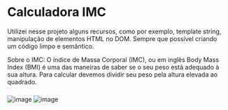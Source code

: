 # Calculadora IMC 

Utilizei nesse projeto alguns recursos, como por exemplo, template string, manipulação de elementos HTML no DOM. Sempre que possível criando um código limpo e semântico.

Sobre o IMC:
O índice de Massa Corporal (IMC), ou em inglês Body Mass Index (BMI) é uma das maneiras de saber se o seu peso está adequado à sua altura. Para calcular devemos dividir seu peso pela altura elevada ao quadrado.
###


![image](https://user-images.githubusercontent.com/98665329/220362088-26fa823b-f3a5-44af-8500-98f6be552327.png)
![image](https://user-images.githubusercontent.com/98665329/220362551-2b55af4e-073f-4f1b-a823-583c2055dc40.png)


